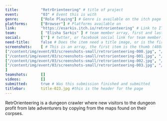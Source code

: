 ```yaml
---
title:          "RetrOrienteering" # title of project
event:          "03" # Event this is with
genre:          ["Role Playing"] # Genre is available on the itch page under more information
platforms:      ["Browser"] # Platforms available on
link:           "https://esarkis.itch.io/retrorienteering" # Link to ITCH page
team:           [ "Elisha Sarkis" ] # team member array, first and last name only, will auto match against previous entries eventually
social:         [""] # twtter, or facebook social link for team member. This can be an array to match the team array
need-title:     false # Does the item need a title image, or is the first image in the screenshots it
screenshots:    [ # This is an array, the first item is the thumb (480x270), and the second is the screenshot (1920x1080)
["/content/img/event/03/screenshots-small/retrorienteering-000.jpg", "/content/img/event/03/screenshots/retrorienteering-000.jpg"],
["/content/img/event/03/screenshots-small/retrorienteering-001.jpg", "/content/img/event/03/screenshots/retrorienteering-001.jpg"],
["/content/img/event/03/screenshots-small/retrorienteering-002.jpg", "/content/img/event/03/screenshots/retrorienteering-002.jpg"],
["/content/img/event/03/screenshots-small/retrorienteering-003.jpg", "/content/img/event/03/screenshots/retrorienteering-003.jpg"]
]
teamshots:      []
videos:         []
submitted:      true # Was this submission finished and submitted
titlebar:       title-023.jpg #this is the header for the page
---
```

RetrOrienteering is a dungeon crawler where new visitors to the dungeon profit from late adventurers by copying from the maps found on their corpses.